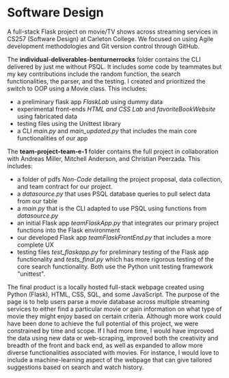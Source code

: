 # Software Design
A full-stack Flask project on movie/TV shows across streaming services in CS257 (Software Design) at Carleton College. We focused on using Agile development methodologies and Git version control through GitHub.

The **individual-deliverables-benturnerrocks** folder contains the CLI delivered by just me without PSQL. It includes some code by teammates but my key contributions include the random function, the search functionalities, the parser, and the testing. I created and prioritized the switch to OOP using a Movie class. This includes:
  - a preliminary flask app *FlaskLab* using dummy data
  - experimental front-ends *HTML and CSS Lab* and *favoriteBookWebsite* using fabricated data
  - testing files using the Unittest library
  - a CLI *main.py* and *main_updated.py* that includes the main core functionalities of our app

The **team-project-team-e-1** folder contains the full project in collaboration with Andreas Miller, Mitchell Anderson, and Christian Peerzada. This includes:
  - a folder of pdfs *Non-Code* detailing the project proposal, data collection, and team contract for our project.
  - a *datasource.py* that uses PSQL database queries to pull select data from our table
  - a *main.py* that is the CLI adapted to use PSQL using functions from *datasource.py*
  - an initial Flask app *teamFlaskApp.py* that integrates our primary project functions into the Flask environment
  - our developed Flask app *teamFlaskFrontEnd.py* that includes a more complete UX
  - testing files *test_flaskapp.py* for preliminary testing of the Flask app functionality and *tests_final.py* which has more rigorous testing of the core search functionality. Both use the Python unit testing framework "unittest".

The final product is a locally hosted full-stack webpage created using Python (Flask), HTML, CSS, SQL, and some JavaScript. The purpose of the page is to help users parse a movie database across multiple streaming services to either find a particular movie or gain information on what type of movie they might enjoy based on certain criteria. Although more work could have been done to achieve the full potential of this project, we were constrained by time and scope. If I had more time, I would have improved the data using new data or web-scraping, improved both the creativity and breadth of the front and back end, as well as expanded to allow more diverse functionalities associated with movies. For instance, I would love to include a machine-learning aspect of the webpage that can give tailored suggestions based on search and watch history.
